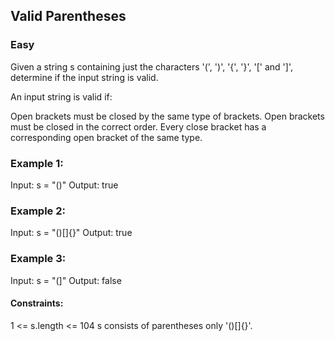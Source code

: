 ## Valid Parentheses


### Easy

Given a string s containing just the characters '(', ')', '{', '}', '[' and ']', determine if the input string is valid.

An input string is valid if:

Open brackets must be closed by the same type of brackets.
Open brackets must be closed in the correct order.
Every close bracket has a corresponding open bracket of the same type.
 

### Example 1:
Input: s = "()"
Output: true

### Example 2:
Input: s = "()[]{}"
Output: true

### Example 3:
Input: s = "(]"
Output: false
 

#### Constraints:
1 <= s.length <= 104
s consists of parentheses only '()[]{}'.
